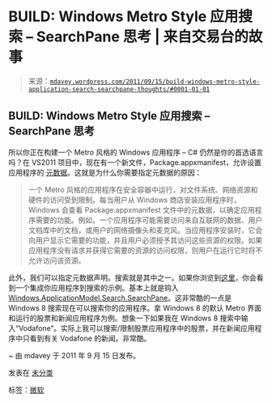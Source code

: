 <!--yml

类别：未分类

日期：2024-05-18 06:16:42

-->

# BUILD: Windows Metro Style 应用搜索 – SearchPane 思考 | 来自交易台的故事

> 来源：[`mdavey.wordpress.com/2011/09/15/build-windows-metro-style-application-search-searchpane-thoughts/#0001-01-01`](https://mdavey.wordpress.com/2011/09/15/build-windows-metro-style-application-search-searchpane-thoughts/#0001-01-01)

## BUILD: Windows Metro Style 应用搜索 – SearchPane 思考

所以你正在构建一个 Metro 风格的 Windows 应用程序 – C# 仍然是你的首选语言吗？在 VS2011 项目中，现在有一个新文件，Package.appxmanifest，允许设置应用程序的 [元数据](http://msdn.microsoft.com/en-us/library/windows/apps/br211380#specifying_app_capabilities)。这就是为什么你需要指定元数据的原因：

> 一个 Metro 风格的应用程序在安全容器中运行，对文件系统、网络资源和硬件的访问受到限制。每当用户从 Windows 商店安装应用程序时，Windows 会查看 Package.appxmanifest 文件中的元数据，以确定应用程序需要的功能。例如，一个应用程序可能需要访问来自互联网的数据、用户文档库中的文档，或用户的网络摄像头和麦克风。当应用程序安装时，它会向用户显示它需要的功能，并且用户必须授予其访问这些资源的权限。如果应用程序没有请求并获得它需要的资源的访问权限，则用户在运行它时将不允许访问该资源。

此外，我们可以指定元数据声明。搜索就是其中之一。如果你浏览到[这里](http://code.msdn.microsoft.com/windowsapps/Search-app-extension-sample-6baa6270/sourcecode?fileId=43964&pathId=298223712)，你会看到一个集成你应用程序到搜索的示例。基本上就是钩入[Windows.ApplicationModel.Search.SearchPane](http://msdn.microsoft.com/en-us/library/windows/apps/windows.applicationmodel.search.searchpane)。这非常酷的一点是 Windows 8 搜索现在可以搜索你的应用程序。拿 Windows 8 的默认 Metro 界面和运行的股票和新闻应用程序为例。想象一下如果我在 Windows 8 搜索中输入“Vodafone”。实际上我可以搜索/限制股票应用程序中的股票，并在新闻应用程序中只看到有关 Vodafone 的新闻。非常酷。

~ 由 mdavey 于 2011 年 9 月 15 日发布。

发表在 [未分类](https://mdavey.wordpress.com/category/uncategorized/)

标签：[微软](https://mdavey.wordpress.com/tag/microsoft/)
